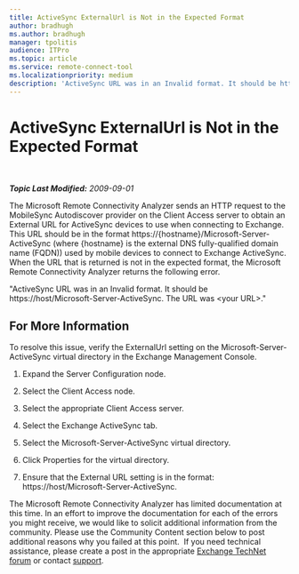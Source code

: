 ```yaml
---
title: ActiveSync ExternalUrl is Not in the Expected Format
author: bradhugh
ms.author: bradhugh
manager: tpolitis
audience: ITPro 
ms.topic: article 
ms.service: remote-connect-tool
ms.localizationpriority: medium
description: 'ActiveSync URL was in an Invalid format. It should be https://host/Microsoft-Server-ActiveSync. The URL was...'
---
```



# ActiveSync ExternalUrl is Not in the Expected Format

</div>

<div id="mainSection">

<div id="mainBody">

<span> </span>

_**Topic Last Modified:** 2009-09-01_

The Microsoft Remote Connectivity Analyzer sends an HTTP request to the MobileSync Autodiscover provider on the Client Access server to obtain an External URL for ActiveSync devices to use when connecting to Exchange. This URL should be in the format https://{hostname}/Microsoft-Server-ActiveSync (where {hostname} is the external DNS fully-qualified domain name (FQDN)) used by mobile devices to connect to Exchange ActiveSync. When the URL that is returned is not in the expected format, the Microsoft Remote Connectivity Analyzer returns the following error.

"ActiveSync URL was in an Invalid format. It should be https://host/Microsoft-Server-ActiveSync. The URL was \<your URL\>."

<div>

## For More Information

To resolve this issue, verify the ExternalUrl setting on the Microsoft-Server-ActiveSync virtual directory in the Exchange Management Console.

1.  Expand the Server Configuration node.

2.  Select the Client Access node.

3.  Select the appropriate Client Access server.

4.  Select the Exchange ActiveSync tab.

5.  Select the Microsoft-Server-ActiveSync virtual directory.

6.  Click Properties for the virtual directory.

7.  Ensure that the External URL setting is in the format: https://host/Microsoft-Server-ActiveSync.

The Microsoft Remote Connectivity Analyzer has limited documentation at this time. In an effort to improve the documentation for each of the errors you might receive, we would like to solicit additional information from the community. Please use the Community Content section below to post additional reasons why you failed at this point.  If you need technical assistance, please create a post in the appropriate [Exchange TechNet forum](https://go.microsoft.com/fwlink/?linkid=73420) or contact [support](https://go.microsoft.com/fwlink/?linkid=8158).

</div>

</div>

<span> </span>

</div>

</div>

</div>

